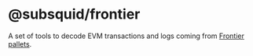 # @subsquid/frontier

A set of tools to decode EVM transactions and logs coming from [Frontier pallets](https://paritytech.github.io/frontier/).
